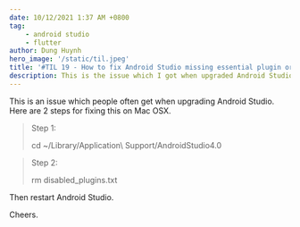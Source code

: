 ```yaml
---
date: 10/12/2021 1:37 AM +0800
tag:
    - android studio
    - flutter
author: Dung Huynh
hero_image: '/static/til.jpeg'
title: '#TIL 19 - How to fix Android Studio missing essential plugin org.jetbrains.android'
description: This is the issue which I got when upgraded Android Studio
---
```


This is an issue which people often get when upgrading Android Studio. Here are 2 steps for fixing this on Mac OSX.

> Step 1:
>
> cd \~/Library/Application\\ Support/AndroidStudio4.0

> Step 2:
>
> rm disabled_plugins.txt

Then restart Android Studio.

Cheers.
